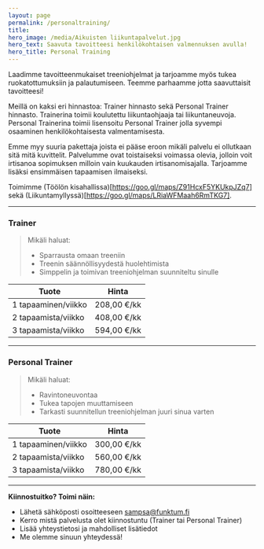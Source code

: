 ```yaml
---
layout: page
permalink: /personaltraining/
title: 
hero_image: /media/Aikuisten liikuntapalvelut.jpg
hero_text: Saavuta tavoitteesi henkilökohtaisen valmennuksen avulla!
hero_title: Personal Training
---
```


Laadimme tavoitteenmukaiset treeniohjelmat ja tarjoamme myös tukea ruokatottumuksiin ja palautumiseen. 
Teemme parhaamme jotta saavuttaisit tavoitteesi!

Meillä on kaksi eri hinnastoa: Trainer hinnasto sekä Personal Trainer hinnasto. Trainerina toimii koulutettu liikuntaohjaaja tai liikuntaneuvoja. Personal Trainerina toimii lisensoitu Personal Trainer jolla syvempi osaaminen henkilökohtaisesta valmentamisesta. 

Emme myy suuria pakettaja joista ei pääse eroon mikäli palvelu ei ollutkaan sitä mitä kuvittelit. Palvelumme ovat 
toistaiseksi voimassa olevia, jolloin voit irtisanoa sopimuksen milloin vain kuukauden irtisanomisajalla. 
Tarjoamme lisäksi ensimmäisen tapaamisen ilmaiseksi. 

Toimimme (Töölön kisahallissa)[https://goo.gl/maps/Z91HcxF5YKUkpJZq7] sekä (Liikuntamyllyssä)[https://goo.gl/maps/LRiaWFMaah6RmTKG7].

---

### Trainer

> Mikäli haluat:
> - Sparrausta omaan treeniin
> - Treenin säännöllisyydestä huolehtimista
> - Simppelin ja toimivan treeniohjelman suunniteltu sinulle

| Tuote                     | Hinta               |
| ------------------------- | ------------------- |
| 1 tapaaminen/viikko       | 208,00 €/kk         |
| 2 tapaamista/viikko       | 408,00 €/kk         |
| 3 tapaamista/viikko       | 594,00 €/kk         |

---

### Personal Trainer

> Mikäli haluat:
> - Ravintoneuvontaa
> - Tukea tapojen muuttamiseen
> - Tarkasti suunnitellun treeniohjelman juuri sinua varten

| Tuote                     | Hinta               |
| ------------------------- | ------------------- |
| 1 tapaaminen/viikko       | 300,00 €/kk         |
| 2 tapaamista/viikko       | 560,00 €/kk         |
| 3 tapaamista/viikko       | 780,00 €/kk         |

---

**Kiinnostuitko? Toimi näin:**
- Lähetä sähköposti osoitteeseen <sampsa@funktum.fi>
- Kerro mistä palvelusta olet kiinnostuntu (Trainer tai Personal Trainer)
- Lisää yhteystietosi ja mahdolliset lisätiedot
- Me olemme sinuun yhteydessä!



